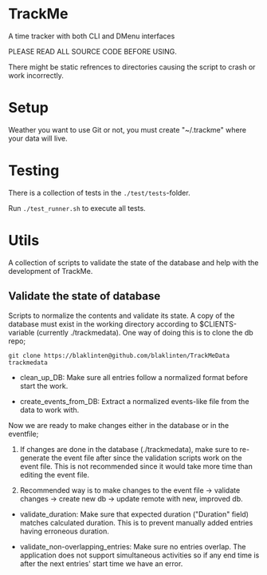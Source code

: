 # TrackMe
A time tracker with both CLI and DMenu interfaces

 PLEASE READ ALL SOURCE CODE BEFORE USING.

 There might be static refrences to directories causing the script to crash or work incorrectly.

# Setup
Weather you want to use Git or not, you must create "~/.trackme" where your data will live.

# Testing
There is a collection of tests in the `./test/tests`-folder.

Run `./test_runner.sh` to execute all tests.

# Utils
A collection of scripts to validate the state of the database and help with the development of TrackMe.

## Validate the state of database
Scripts to normalize the contents and validate its state.
A copy of the database must exist in the working directory according to $CLIENTS-variable (currently ./trackmedata).
One way of doing this is to clone the db repo;

```
git clone https://blaklinten@github.com/blaklinten/TrackMeData trackmedata
```

  - clean_up_DB: Make sure all entries follow a normalized format before start the work.

  - create_events_from_DB: Extract a normalized events-like file from the data to work with.

Now we are ready to make changes either in the database or in the eventfile;
  1. If changes are done in the database (./trackmedata), make sure to re-generate the event file after since the validation scripts work on the event file.
  This is not recommended since it would take more time than editing the event file.

  2. Recommended way is to make changes to the event file -> validate changes -> create new db -> update remote with new, improved db.

- validate_duration: Make sure that expected duration ("Duration" field) matches calculated duration. This is to prevent manually added entries having erroneous duration.

- validate_non-overlapping_entries: Make sure no entries overlap. The application does not support simultaneous activities so if any end time is after the next entries' start time we have an error. 
